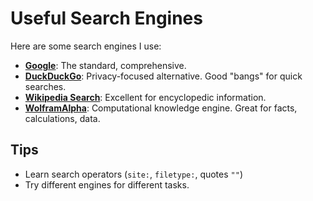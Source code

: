# Useful Search Engines

Here are some search engines I use:

*   **[Google](https://google.com)**: The standard, comprehensive.
*   **[DuckDuckGo](https://duckduckgo.com)**: Privacy-focused alternative. Good "bangs" for quick searches.
*   **[Wikipedia Search](https://en.wikipedia.org/wiki/Help:Searching)**: Excellent for encyclopedic information.
*   **[WolframAlpha](https://www.wolframalpha.com)**: Computational knowledge engine. Great for facts, calculations, data.

## Tips

*   Learn search operators (`site:`, `filetype:`, quotes `""`)
*   Try different engines for different tasks.
